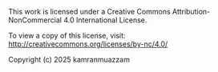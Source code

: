 This work is licensed under a Creative Commons Attribution-NonCommercial 4.0 International License.

To view a copy of this license, visit:
http://creativecommons.org/licenses/by-nc/4.0/

Copyright (c) 2025 kamranmuazzam
